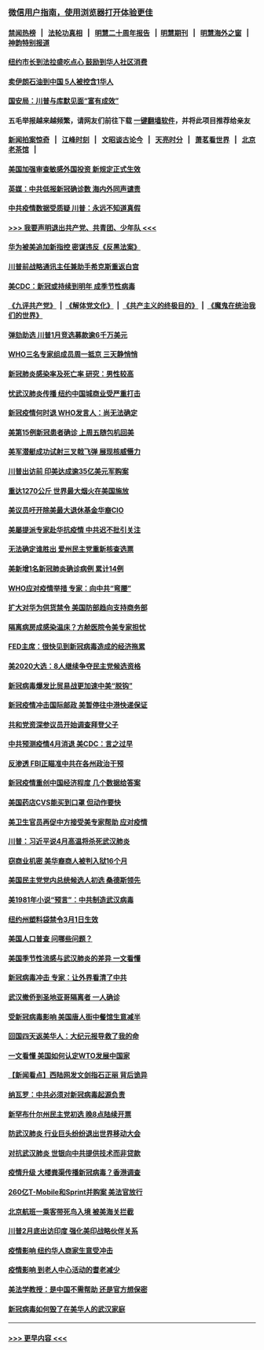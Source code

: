 ### [微信用户指南，使用浏览器打开体验更佳](https://github.com/gfw-breaker/banned-news1/blob/master/indexes/wechat-guide.md?t=0)
#### [禁闻热榜](热点新闻.md?t=0)  &nbsp;&nbsp;|&nbsp;&nbsp; [法轮功真相](https://github.com/gfw-breaker/truth/blob/master/README.md?t=0) &nbsp;&nbsp;|&nbsp;&nbsp; [明慧二十周年报告](https://github.com/gfw-breaker/mh-reports/blob/master/README.md?t=0) &nbsp;&nbsp;|&nbsp;&nbsp;[明慧期刊](https://github.com/gfw-breaker/mh-qikan) &nbsp;&nbsp;|&nbsp;&nbsp; [明慧海外之窗](https://github.com/gfw-breaker/mh-news/blob/master/README.md?t=0) &nbsp;&nbsp;|&nbsp;&nbsp; [神韵特别报道](https://github.com/gfw-breaker/mh-news/blob/master/shenyun.md?t=0)
#### [纽约市长到法拉盛吃点心  鼓励到华人社区消费](../pages/nsc412/n11868197.md?t=02141433) 
#### [卖伊朗石油到中国  5人被控含1华人](../pages/nsc412/n11867988.md?t=02141433) 
#### [国安局：川普与库默见面“富有成效”](../pages/nsc412/n11867976.md?t=02141433) 
#### 五毛举报越来越频繁，请网友们前往下载 [一键翻墙软件](https://github.com/gfw-breaker/ssr-accounts)，并将此项目推荐给亲友
#### [新闻拍案惊奇](https://github.com/gfw-breaker/banned-news1/blob/master/pages/link4.md) &nbsp;&nbsp;|&nbsp;&nbsp; [江峰时刻](https://github.com/gfw-breaker/banned-news1/blob/master/pages/link4.md) &nbsp;&nbsp;|&nbsp;&nbsp; [文昭谈古论今](https://github.com/gfw-breaker/banned-news1/blob/master/pages/link4.md) &nbsp;&nbsp;|&nbsp;&nbsp; [天亮时分](https://github.com/gfw-breaker/banned-news1/blob/master/pages/link4.md) &nbsp;&nbsp;|&nbsp;&nbsp; [萧茗看世界](https://github.com/gfw-breaker/banned-news1/blob/master/pages/link4.md) &nbsp;&nbsp;|&nbsp;&nbsp; [北京老茶馆](https://github.com/gfw-breaker/banned-news1/blob/master/pages/link4.md) &nbsp;&nbsp;|&nbsp;&nbsp; 
#### [美国加强审查敏感外国投资 新规定正式生效](../pages/nsc412/n11868041.md?t=02141433) 
#### [英媒：中共低报新冠确诊数 海内外同声谴责](../pages/nsc412/n11867421.md?t=02141433) 
#### [中共疫情数据受质疑 川普：永远不知道真假](../pages/nsc412/n11867195.md?t=02141433) 
#### [>>> 我要声明退出共产党、共青团、少年队 <<<](https://github.com/begood0513/goodnews/blob/master/quit/letter.md) 
#### [华为被美追加新指控 密谋违反《反黑法案》](../pages/nsc412/n11867191.md?t=02141433) 
#### [川普前战略通讯主任兼助手希克斯重返白宫](../pages/nsc412/n11867104.md?t=02141433) 
#### [美CDC：新冠或持续到明年 成季节性病毒](../pages/nsc412/n11867279.md?t=02141433) 
#### [《九评共产党》](https://github.com/begood0513/9ping.md/blob/master/README.md) &nbsp;|&nbsp; [《解体党文化》](../../../../jtdwh.md/blob/master/README.md)  &nbsp;|&nbsp; [《共产主义的终极目的》](../../../../gczydzjmd.md/blob/master/README.md) &nbsp;|&nbsp; [《魔鬼在统治我们的世界》](../../../../mgztzwmdsj.md/blob/master/README.md) 
#### [弹劾助选 川普1月竞选募款逾6千万美元](../pages/nsc412/n11866950.md?t=02141433) 
#### [WHO三名专家组成员周一抵京 三天静悄悄](../pages/nsc412/n11866947.md?t=02141433) 
#### [新冠肺炎感染率及死亡率 研究：男性较高](../pages/nsc412/n11866956.md?t=02141433) 
#### [忧武汉肺炎传播 纽约中国城商业受严重打击](../pages/nsc412/n11866902.md?t=02141433) 
#### [新冠疫情何时退 WHO发言人：尚无法确定](../pages/nsc412/n11866864.md?t=02141433) 
#### [美第15例新冠患者确诊 上周五随包机回美](../pages/nsc412/n11866852.md?t=02141433) 
#### [美军潜艇成功试射三叉戟飞弹 展现核威慑力](../pages/nsc412/n11866046.md?t=02141433) 
#### [川普出访前 印美达成逾35亿美元军购案](../pages/nsc412/n11865444.md?t=02141433) 
#### [重达1270公斤 世界最大烟火在美国施放](../pages/nsc412/n11865198.md?t=02141433) 
#### [美议员吁开除美最大退休基金华裔CIO](../pages/nsc412/n11865230.md?t=02141433) 
#### [美屡提派专家赴华抗疫情 中共迟不批引关注](../pages/nsc412/n11864719.md?t=02141433) 
#### [无法确定谁胜出 爱州民主党重新核查选票](../pages/nsc412/n11864830.md?t=02141433) 
#### [美新增1名新冠肺炎确诊病例 累计14例](../pages/nsc412/n11864893.md?t=02141433) 
#### [WHO应对疫情举措 专家：向中共“弯腰”](../pages/nsc412/n11864727.md?t=02141433) 
#### [扩大对华为供货禁令 美国防部趋向支持商务部](../pages/nsc412/n11864773.md?t=02141433) 
#### [隔离病房成感染温床？方舱医院令美专家担忧](../pages/nsc412/n11864575.md?t=02141433) 
#### [FED主席：很快见到新冠病毒造成的经济拖累](../pages/nsc412/n11864507.md?t=02141433) 
#### [美2020大选：8人继续争夺民主党候选资格](../pages/nsc412/n11864327.md?t=02141433) 
#### [新冠病毒爆发比贸易战更加速中美“脱钩”](../pages/nsc412/n11864470.md?t=02141433) 
#### [新冠疫情冲击国际邮政 美暂停往中港快递保证](../pages/nsc412/n11864207.md?t=02141433) 
#### [共和党资深参议员开始调查拜登父子](../pages/nsc412/n11863984.md?t=02141433) 
#### [中共预测疫情4月消退 美CDC：言之过早](../pages/nsc412/n11864310.md?t=02141433) 
#### [反渗透 FBI正瞄准中共在各州政治干预](../pages/nsc412/n11864300.md?t=02141433) 
#### [新冠疫情重创中国经济程度 几个数据给答案](../pages/nsc412/n11864203.md?t=02141433) 
#### [美国药店CVS能买到口罩 但动作要快](../pages/nsc412/n11862438.md?t=02141433) 
#### [美卫生官员再促中方接受美专家帮助 应对疫情](../pages/nsc412/n11864043.md?t=02141433) 
#### [川普：习近平说4月高温将杀死武汉肺炎](../pages/nsc412/n11860814.md?t=02141433) 
#### [窃商业机密 美华裔商人被判入狱16个月](../pages/nsc412/n11863911.md?t=02141433) 
#### [美国民主党党内总统候选人初选 桑德斯领先](../pages/nsc412/n11863475.md?t=02141433) 
#### [美1981年小说“预言”：中共制造武汉病毒](../pages/nsc412/n11863306.md?t=02141433) 
#### [纽约州塑料袋禁令3月1日生效](../pages/nsc412/n11862832.md?t=02141433) 
#### [美国人口普查  问哪些问题？](../pages/nsc412/n11862808.md?t=02141433) 
#### [美国季节性流感与武汉肺炎的差异 一文看懂](../pages/nsc412/n11862428.md?t=02141433) 
#### [新冠病毒冲击 专家：让外界看清了中共](../pages/nsc412/n11862280.md?t=02141433) 
#### [武汉撤侨到圣地亚哥隔离者 一人确诊](../pages/nsc412/n11862460.md?t=02141433) 
#### [受新冠病毒影响 美国唐人街中餐馆生意减半](../pages/nsc412/n11861940.md?t=02141433) 
#### [回国四天返美华人：大纪元报导救了我的命](../pages/nsc412/n11862181.md?t=02141433) 
#### [一文看懂 美国如何认定WTO发展中国家](../pages/nsc412/n11862051.md?t=02141433) 
#### [【新闻看点】西陆网发文剑指石正丽 背后诡异](../pages/nsc412/n11861792.md?t=02141433) 
#### [纳瓦罗：中共必须对新冠病毒起源负责](../pages/nsc412/n11861810.md?t=02141433) 
#### [新罕布什尔州民主党初选 晚8点陆续开票](../pages/nsc412/n11861872.md?t=02141433) 
#### [防武汉肺炎 行业巨头纷纷退出世界移动大会](../pages/nsc412/n11861795.md?t=02141433) 
#### [对抗武汉肺炎 世银向中共提供技术而非贷款](../pages/nsc412/n11861652.md?t=02141433) 
#### [疫情升级 大楼粪渠传播新冠病毒？香港调查](../pages/nsc412/n11861556.md?t=02141433) 
#### [260亿T-Mobile和Sprint并购案 美法官放行](../pages/nsc412/n11861511.md?t=02141433) 
#### [北京航班一乘客带死鸟入境 被美海关拦截](../pages/nsc412/n11861317.md?t=02141433) 
#### [川普2月底出访印度 强化美印战略伙伴关系](../pages/nsc412/n11860557.md?t=02141433) 
#### [疫情影响  纽约华人商家生意受冲击](../pages/nsc412/n11860284.md?t=02141433) 
#### [疫情影响  到老人中心活动的耆老减少](../pages/nsc412/n11860199.md?t=02141433) 
#### [美法学教授：是中国不需帮助 还是官方想保密](../pages/nsc412/n11859492.md?t=02141433) 
#### [新冠病毒如何毁了在美华人的武汉家庭](../pages/nsc412/n11859524.md?t=02141433) 

----
#### [ >>> 更早内容 <<< ](../indexes/nsc412-earlier.md)
